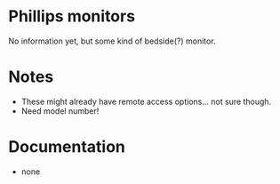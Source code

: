 # Phillips monitors
No information yet, but some kind of bedside(?) monitor.

# Notes
 - These might already have remote access options... not sure though.
 - Need model number!

# Documentation
 - none
